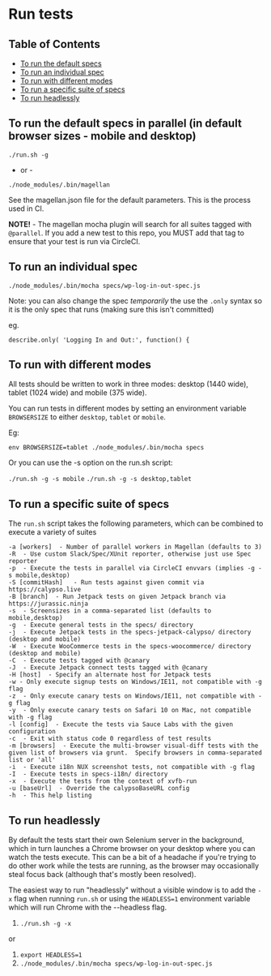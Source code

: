 # Run tests

## Table of Contents

- [To run the default specs](#to-run-the-default-specs-in-parallel-in-default-browser-sizes---mobile-and-desktop)
- [To run an individual spec](#to-run-an-individual-spec)
- [To run with different modes](#to-run-with-different-modes)
- [To run a specific suite of specs](#to-run-a-specific-suite-of-specs)
- [To run headlessly](#to-run-headlessly)

## To run the default specs in parallel (in default browser sizes - mobile and desktop)

`./run.sh -g`

- or -

`./node_modules/.bin/magellan`

See the magellan.json file for the default parameters.  This is the process used in CI.

**NOTE!** - The magellan mocha plugin will search for all suites tagged with `@parallel`.  If you add a new test to this repo, you MUST add that tag to ensure that your test is run via CircleCI.

## To run an individual spec

`./node_modules/.bin/mocha specs/wp-log-in-out-spec.js`

Note: you can also change the spec _temporarily_ the use the `.only` syntax so it is the only spec that runs (making sure this isn't committed)

eg.

`describe.only( 'Logging In and Out:', function() {`

## To run with different modes

All tests should be written to work in three modes: desktop (1440 wide), tablet (1024 wide) and mobile (375 wide).

You can run tests in different modes by setting an environment variable `BROWSERSIZE` to either `desktop`, `tablet` or `mobile`.

Eg:

`env BROWSERSIZE=tablet ./node_modules/.bin/mocha specs`

Or you can use the -s option on the run.sh script:

`./run.sh -g -s mobile`
`./run.sh -g -s desktop,tablet`

## To run a specific suite of specs

The `run.sh` script takes the following parameters, which can be combined to execute a variety of suites

    -a [workers]  - Number of parallel workers in Magellan (defaults to 3)
    -R  - Use custom Slack/Spec/XUnit reporter, otherwise just use Spec reporter
    -p  - Execute the tests in parallel via CircleCI envvars (implies -g -s mobile,desktop)
    -S [commitHash]   - Run tests against given commit via https://calypso.live
    -B [branch]  - Run Jetpack tests on given Jetpack branch via https://jurassic.ninja
    -s  - Screensizes in a comma-separated list (defaults to mobile,desktop)
    -g  - Execute general tests in the specs/ directory
    -j  - Execute Jetpack tests in the specs-jetpack-calypso/ directory (desktop and mobile)
    -W  - Execute WooCommerce tests in the specs-woocommerce/ directory (desktop and mobile)
    -C  - Execute tests tagged with @canary
    -J  - Execute Jetpack connect tests tagged with @canary
    -H [host]  - Specify an alternate host for Jetpack tests
    -w - Only execute signup tests on Windows/IE11, not compatible with -g flag
    -z  - Only execute canary tests on Windows/IE11, not compatible with -g flag
    -y  - Only execute canary tests on Safari 10 on Mac, not compatible with -g flag
    -l [config]  - Execute the tests via Sauce Labs with the given configuration
    -c  - Exit with status code 0 regardless of test results
    -m [browsers]  - Execute the multi-browser visual-diff tests with the given list of browsers via grunt.  Specify browsers in comma-separated list or 'all'
    -i  - Execute i18n NUX screenshot tests, not compatible with -g flag
    -I  - Execute tests in specs-i18n/ directory
    -x  - Execute the tests from the context of xvfb-run
    -u [baseUrl]  - Override the calypsoBaseURL config
    -h  - This help listing

## To run headlessly

By default the tests start their own Selenium server in the background, which in turn launches a Chrome browser on your desktop where you can watch the tests execute.  This can be a bit of a headache if you're trying to do other work while the tests are running, as the browser may occasionally steal focus back (although that's mostly been resolved).

The easiest way to run "headlessly" without a visible window is to add the `-x` flag when running `run.sh` or using the `HEADLESS=1` environment variable which will run Chrome with the --headless flag.

1. `./run.sh -g -x`

or

1. `export HEADLESS=1`
1. `./node_modules/.bin/mocha specs/wp-log-in-out-spec.js`

